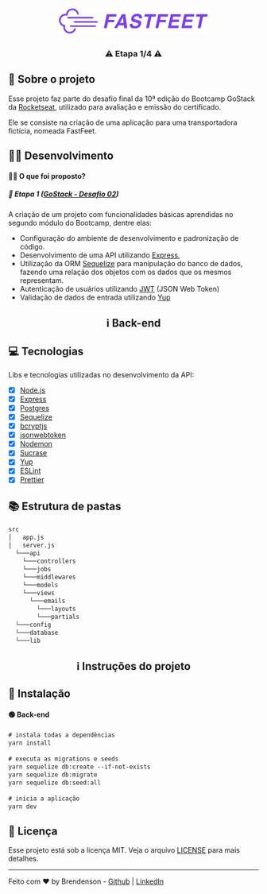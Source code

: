 
<h1 align="center">
  <img alt="Fastfeet" title="Fastfeet" src=".github/logo.png" width="300px" />
</h1>

<h3 align="center">
  ⚠️  Etapa 1/4 ⚠️
</h3>

## 🚀 Sobre o projeto

Esse projeto faz parte do desafio final da 10ª edição do Bootcamp GoStack da [Rocketseat](https://rocketseat.com.br/), utilizado para avaliação e emissão do certificado.

Ele se consiste na criação de uma aplicação para uma transportadora fictícia, nomeada FastFeet.

## 👨‍💻 Desenvolvimento

#### 👨‍🚀 **O que foi proposto?**

##### 📑 Etapa 1 ([GoStack - Desafio 02](https://github.com/Rocketseat/bootcamp-gostack-desafio-02))

A criação de um projeto com funcionalidades básicas aprendidas no segundo módulo do Bootcamp, dentre elas:

- Configuração do ambiente de desenvolvimento e padronização de código.
- Desenvolvimento de uma API utilizando [Express](https://expressjs.com/),
- Utilização da ORM [Sequelize](https://sequelize.org/) para manipulação do banco de dados, fazendo uma relação dos objetos com os dados que os mesmos representam.
- Autenticação de usuários utilizando [JWT](https://jwt.io/) (JSON Web Token)
- Validação de dados de entrada utilizando [Yup](https://github.com/jquense/yup)

<h2 align="center">
  ℹ️ Back-end
</h1>

## 💻 Tecnologias

Libs e tecnologias utilizadas no desenvolvimento da API:

- [x] [Node.js](https://nodejs.org/en/)
- [x] [Express](https://expressjs.com/)
- [x] [Postgres](https://www.postgresql.org/)
- [x] [Sequelize](https://sequelize.org/)
- [x] [bcryptjs](https://www.npmjs.com/package/bcryptjs)
- [x] [jsonwebtoken](https://github.com/auth0/node-jsonwebtoken)
- [x] [Nodemon](https://nodemon.io/)
- [x] [Sucrase](https://github.com/alangpierce/sucrase)
- [x] [Yup](https://github.com/jquense/yup)
- [x] [ESLint](https://eslint.org/)
- [x] [Prettier](https://prettier.io/)

## 📚 Estrutura de pastas

```
src
│   app.js            
│   server.js         
  └───api
    └───controllers   
    └───jobs          
    └───middlewares   
    └───models        
    └───views      
      └───emails    
        └───layouts    
        └───partials    
  └───config          
  └───database        
  └───lib          
```

<h2 align="center">
  ℹ️ Instruções do projeto
</h1>

## 🏁 Instalação

#### 🟢 Back-end
```
# instala todas a dependências
yarn install

# executa as migrations e seeds
yarn sequelize db:create --if-not-exists
yarn sequelize db:migrate
yarn sequelize db:seed:all

# inicia a aplicação
yarn dev
````

## 📝 Licença

Esse projeto está sob a licença MIT. Veja o arquivo [LICENSE](LICENSE.md) para mais detalhes.

---

Feito com ♥️ by Brendenson -  [Github](https://github.com/trylix/) | [LinkedIn](https://www.linkedin.com/in/dobrendenson/)